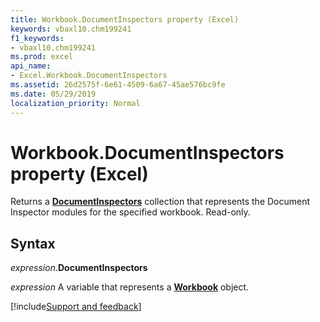 ```yaml
---
title: Workbook.DocumentInspectors property (Excel)
keywords: vbaxl10.chm199241
f1_keywords:
- vbaxl10.chm199241
ms.prod: excel
api_name:
- Excel.Workbook.DocumentInspectors
ms.assetid: 26d2575f-6e61-4509-6a67-45ae576bc9fe
ms.date: 05/29/2019
localization_priority: Normal
---
```



# Workbook.DocumentInspectors property (Excel)

Returns a **[DocumentInspectors](Office.DocumentInspectors.md)** collection that represents the Document Inspector modules for the specified workbook. Read-only.


## Syntax

_expression_.**DocumentInspectors**

_expression_ A variable that represents a **[Workbook](Excel.Workbook.md)** object.




[!include[Support and feedback](~/includes/feedback-boilerplate.md)]